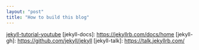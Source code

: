 ```yaml
---
layout: "post"
title: "How to build this blog"
---
```


[jekyll-tutorial-youtube](https://www.youtube.com/playlist?list=PLLAZ4kZ9dFpOPV5C5Ay0pHaa0RJFhcmcB)
[jekyll-docs]: https://jekyllrb.com/docs/home
[jekyll-gh]:   https://github.com/jekyll/jekyll
[jekyll-talk]: https://talk.jekyllrb.com/



